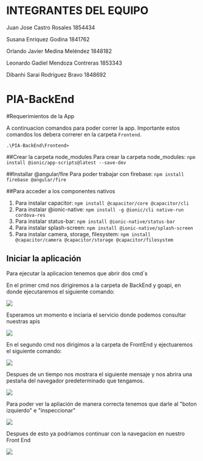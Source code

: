 # INTEGRANTES DEL EQUIPO

Juan Jose Castro Rosales            1854434

Susana Enriquez Godina              1841762

Orlando Javier Medina Meléndez      1848182

Leonardo Gadiel Mendoza Contreras   1853343

Dibanhi Sarai Rodriguez Bravo       1848692

# PIA-BackEnd

#Requerimientos de la App

A continuacion comandos para poder correr la app. Importante estos comandos los debera correrer en la carpeta `Frontend`.

`.\PIA-BackEnd\Frontend>`

##Crear la carpeta node_modules 
Para crear la carpeta node_modules: `npm install @ionic/app-scripts@latest --save-dev` 

##Installar @angular/fire
Para poder trabajar con firebase: `npm install firebase @angular/fire`
 
 ##Para acceder a los componentes nativos
1. Para instalar capacitor: `npm install @capacitor/core @capacitor/cli` 
2. Para instalar @ionic-native: `npm install -g @ionic/cli native-run cordova-res`
3. Para instalar status-bar: `npm install @ionic-native/status-bar`
4. Para instalar splash-screen: `npm install @ionic-native/splash-screen`
5. Para instalar camera, storage, filesystem: `npm install @capacitor/camera @capacitor/storage @capacitor/filesystem`

## Iniciar la aplicación

Para ejecutar la aplicacion tenemos que abrir dos cmd´s

En el primer cmd nos dirigiremos a la carpeta de BackEnd y goapi, en donde ejecutaremos el siguiente comando:

<img src="https://firebasestorage.googleapis.com/v0/b/base-labam.appspot.com/o/Github%2FCaptura1.PNG?alt=media&token=d5c5c9c5-1e33-4db3-bb6a-3c95fee3ebf7">

Esperamos un momento e inciaria el servicio donde podemos consultar nuestras apis

<img src="https://firebasestorage.googleapis.com/v0/b/base-labam.appspot.com/o/Github%2FCaptura3.PNG?alt=media&token=3ad10a66-916e-4ac5-8a63-dc7603aa3705">

En el segundo cmd nos dirigimos a la carpeta de FrontEnd y ejectuaremos el siguiente comando:

<img src="https://firebasestorage.googleapis.com/v0/b/base-labam.appspot.com/o/Github%2FCaptura2.PNG?alt=media&token=81f3ad0c-4a91-47b3-9dd0-37fa71f3727b">

Despues de un tiempo nos mostrara el siguiente mensaje y nos abrira una pestaña del navegador predeterminado que tengamos.

<img src="https://firebasestorage.googleapis.com/v0/b/base-labam.appspot.com/o/Github%2FCaptura4.PNG?alt=media&token=e6db2548-d014-4aa2-a79e-917adcc35ca0">

Para poder ver la apliación de manera correcta tenemos que darle al "boton izquierdo" e "inspeccionar"

<img src="https://firebasestorage.googleapis.com/v0/b/base-labam.appspot.com/o/Github%2FCaptura5.PNG?alt=media&token=cb3abbee-1ec8-49b1-8db5-958079a063f9">

Despues de esto ya podriamos continuar con la navegacion en nuestro Front End

<img src="https://firebasestorage.googleapis.com/v0/b/base-labam.appspot.com/o/Github%2FCaptura6.PNG?alt=media&token=b0432caa-cac7-4068-bbd8-9c4c0739ceaa">
